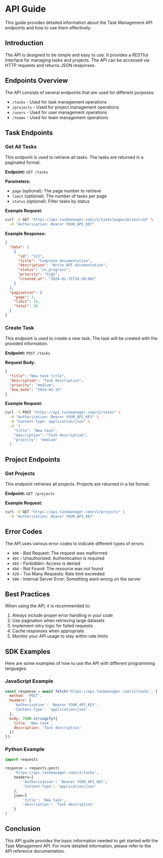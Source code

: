 # API Guide

This guide provides detailed information about the Task Management API endpoints and how to use them effectively.

## Introduction

The API is designed to be simple and easy to use. It provides a RESTful interface for managing tasks and projects. The API can be accessed via HTTP requests and returns JSON responses.

## Endpoints Overview

The API consists of several endpoints that are used for different purposes:

- `/tasks` - Used for task management operations
- `/projects` - Used for project management operations  
- `/users` - Used for user management operations
- `/teams` - Used for team management operations

## Task Endpoints

### Get All Tasks

This endpoint is used to retrieve all tasks. The tasks are returned in a paginated format.

**Endpoint:** `GET /tasks`

**Parameters:**
- `page` (optional): The page number to retrieve
- `limit` (optional): The number of tasks per page
- `status` (optional): Filter tasks by status

**Example Request:**
```bash
curl -X GET "https://api.taskmanager.com/v1/tasks?page=1&limit=10" \
  -H "Authorization: Bearer YOUR_API_KEY"
```

**Example Response:**
```json
{
  "data": [
    {
      "id": "123",
      "title": "Complete documentation",
      "description": "Write API documentation",
      "status": "in_progress",
      "priority": "high",
      "created_at": "2024-01-15T10:30:00Z"
    }
  ],
  "pagination": {
    "page": 1,
    "limit": 10,
    "total": 50
  }
}
```

### Create Task

This endpoint is used to create a new task. The task will be created with the provided information.

**Endpoint:** `POST /tasks`

**Request Body:**
```json
{
  "title": "New task title",
  "description": "Task description",
  "priority": "medium",
  "due_date": "2024-02-15"
}
```

**Example Request:**
```bash
curl -X POST "https://api.taskmanager.com/v1/tasks" \
  -H "Authorization: Bearer YOUR_API_KEY" \
  -H "Content-Type: application/json" \
  -d '{
    "title": "New task",
    "description": "Task description",
    "priority": "medium"
  }'
```

## Project Endpoints

### Get Projects

This endpoint retrieves all projects. Projects are returned in a list format.

**Endpoint:** `GET /projects`

**Example Request:**
```bash
curl -X GET "https://api.taskmanager.com/v1/projects" \
  -H "Authorization: Bearer YOUR_API_KEY"
```

## Error Codes

The API uses various error codes to indicate different types of errors:

- `400` - Bad Request: The request was malformed
- `401` - Unauthorized: Authentication is required
- `403` - Forbidden: Access is denied
- `404` - Not Found: The resource was not found
- `429` - Too Many Requests: Rate limit exceeded
- `500` - Internal Server Error: Something went wrong on the server

## Best Practices

When using the API, it is recommended to:

1. Always include proper error handling in your code
2. Use pagination when retrieving large datasets
3. Implement retry logic for failed requests
4. Cache responses when appropriate
5. Monitor your API usage to stay within rate limits

## SDK Examples

Here are some examples of how to use the API with different programming languages:

### JavaScript Example
```javascript
const response = await fetch('https://api.taskmanager.com/v1/tasks', {
  method: 'POST',
  headers: {
    'Authorization': 'Bearer YOUR_API_KEY',
    'Content-Type': 'application/json'
  },
  body: JSON.stringify({
    title: 'New task',
    description: 'Task description'
  })
});
```

### Python Example
```python
import requests

response = requests.post(
    'https://api.taskmanager.com/v1/tasks',
    headers={
        'Authorization': 'Bearer YOUR_API_KEY',
        'Content-Type': 'application/json'
    },
    json={
        'title': 'New task',
        'description': 'Task description'
    }
)
```

## Conclusion

This API guide provides the basic information needed to get started with the Task Management API. For more detailed information, please refer to the API reference documentation. 